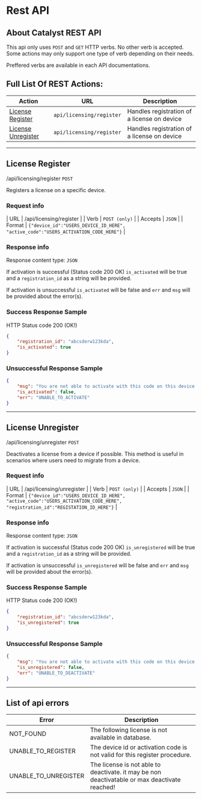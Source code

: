 # Rest API

## About Catalyst REST API

This api only uses ``POST`` and ``GET`` HTTP verbs. No other verb is accepted.
Some actions may only support one type of verb depending on their needs.

Preffered verbs are available in each API documentations.

## Full List Of REST Actions:
| Action | URL | Description |
| --- | --- | --- |
| [License Register](#license-register) | ``api/licensing/register`` | Handles registration of a license on device |
| [License Unregister](#license-unregister) | ``api/licensing/register`` | Handles registration of a license on device |
---


## License Register
/api/licensing/register ``POST``

Registers a license on a specific device.

### Request info

| URL   | /api/licensing/register |
| Verb  | ``POST (only)`` |
| Accepts  | ``JSON`` |
| Format  | ``{"device_id":"USERS_DEVICE_ID_HERE", "active_code":"USERS_ACTIVATION_CODE_HERE"}`` |

### Response info

Response content type: ``JSON``

If activation is successful (Status code 200 OK) ``is_activated`` will be true and a ``registration_id`` as a string will be provided.

If activation is unsuccessful ``is_activated`` will be false and ``err`` and ``msg`` will be provided about the error(s).

### Success Response Sample
HTTP Status code 200 (OK!)
```json
{
    "registration_id": "abcsderw123kda",
    "is_activated": true
}
```

### Unsuccessful Response Sample
```json
{
    "msg": "You are not able to activate with this code on this device!",
    "is_activated": false,
    "err": "UNABLE_TO_ACTIVATE"
}
```

---

## License Unregister
/api/licensing/unregister ``POST``

Deactivates a license from a device if possible.
This method is useful in scenarios where users need to migrate from a device.

### Request info

| URL   | /api/licensing/unregister |
| Verb  | ``POST (only)`` |
| Accepts  | ``JSON`` |
| Format  | ``{"device_id":"USERS_DEVICE_ID_HERE", "active_code":"USERS_ACTIVATION_CODE_HERE", "registration_id":"REGISTATION_ID_HERE"}`` |

### Response info

Response content type: ``JSON``

If activation is successful (Status code 200 OK) ``is_unregistered`` will be true and a ``registration_id`` as a string will be provided.

If activation is unsuccessful ``is_unregistered`` will be false and ``err`` and ``msg`` will be provided about the error(s).

### Success Response Sample
HTTP Status code 200 (OK!)
```json
{
    "registration_id": "abcsderw123kda",
    "is_unregistered": true
}
```

### Unsuccessful Response Sample
```json
{
    "msg": "You are not able to activate with this code on this device!",
    "is_unregistered": false,
    "err": "UNABLE_TO_DEACTIVATE"
}
```

---

## List of api errors
| Error | Description |
| ----- | ----------- |
| NOT_FOUND | The following license is not available in database. |
| UNABLE_TO_REGISTER | The device id or activation code is not valid for this register procedure. |
| UNABLE_TO_UNREGISTER | The license is not able to deactivate. it may be non deactivatable or max deactivate reached! |
